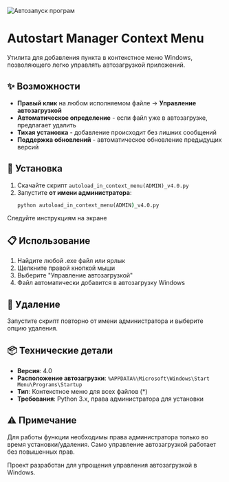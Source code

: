![Автозапуск програм](https://imag.malavida.com/qa/qa-windows-11-2069.jpg)

# Autostart Manager Context Menu

Утилита для добавления пункта в контекстное меню Windows, позволяющего легко управлять автозагрузкой приложений.

## ✨ Возможности

- **Правый клик** на любом исполняемом файле → **Управление автозагрузкой**
- **Автоматическое определение** - если файл уже в автозагрузке, предлагает удалить
- **Тихая установка** - добавление происходит без лишних сообщений
- **Поддержка обновлений** - автоматическое обновление предыдущих версий

## 🚀 Установка

1. Скачайте скрипт `autoload_in_context_menu(ADMIN)_v4.0.py`
2. Запустите **от имени администратора**:
   ```cmd
   python autoload_in_context_menu(ADMIN)_v4.0.py

Следуйте инструкциям на экране

## 📋 Использование

1. Найдите любой .exe файл или ярлык
2. Щелкните правой кнопкой мыши
3. Выберите "Управление автозагрузкой"
4. Файл автоматически добавится в автозагрузку Windows

## 🔧 Удаление

Запустите скрипт повторно от имени администратора и выберите опцию удаления.

## 📦 Технические детали

- **Версия**: 4.0
- **Расположение автозагрузки**: `%APPDATA%\Microsoft\Windows\Start Menu\Programs\Startup`
- **Тип**: Контекстное меню для всех файлов (*)
- **Требования**: Python 3.x, права администратора для установки

## ⚠️ Примечание

Для работы функции необходимы права администратора только во время установки/удаления. Само управление автозагрузкой работает без повышенных прав.

Проект разработан для упрощения управления автозагрузкой в Windows.
